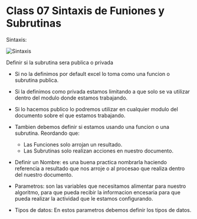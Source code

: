# Class 07 Sintaxis de Funiones y Subrutinas

Sintaxis:

<image src="/Imagenes/sintaxis.png" alt=" Sintaxis ">

Definir si la subrutina sera publica o privada

* Si no la definimos por default excel lo toma como una funcion o subrutina publica.

* Si la definimos como privada estamos limitando a que solo se va utilizar dentro del modulo donde estamos trabajando.

* Si lo hacemos publico lo podremos utilizar en cualquier modulo del documento sobre el que estamos trabajando.

* Tambien debemos definir si estamos usando una funcion o una subrutina. Reordando que: 
    * Las Funciones solo arrojan un resultado. 
    * Las Subrutinas solo realizan acciones en nuestro documento.

* Definir un Nombre: es una buena practica nombrarla haciendo referencia a resultado que nos arroje o al procesao que realiza dentro del nuestro documento.

* Parametros: son las variables que necesitamos alimentar para nuestro algoritmo, para que pueda recibir la informacion encesaria para que pueda realizar la actividad que le estamos configurando.

* Tipos de datos: En estos parametros debemos definir los tipos de datos.

<!-- 
<image src="/Imagenes/.png" alt=" Sintaxis "> -->

